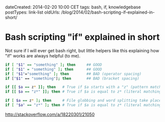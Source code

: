 dateCreated: 2014-02-20 10:00 CET
tags: bash, if, knowledgebase
postTypes: link-list
oldUrls: /blog/2014/02/bash-scripting-if-explained-in-short/

# Bash scripting "if" explained in short

Not sure if  I will ever get bash right, but little helpers like this explaining how "if" works
are always helpful (to me).

```bash
if [ "$1" == "something" ]; then     ## GOOD
if [ "$1" = "something" ]; then      ## GOOD
if [ "$1"="something" ]; then        ## BAD (operator spacing)
if ["$1" == "something"]; then       ## BAD (bracket spacing)

if [[ $a == z* ]]; then   # True if $a starts with a "z" (pattern matching).
if [[ $a == "z*" ]]; then # True if $a is equal to z* (literal matching).

if [ $a == z* ]; then     # File globbing and word splitting take place.
if [ "$a" == "z*" ]; then # True if $a is equal to z* (literal matching).
```

http://stackoverflow.com/a/18220301/21050

